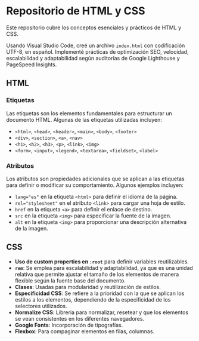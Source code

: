 # Repositorio de HTML y CSS

Este repositorio cubre los conceptos esenciales y prácticos de HTML y CSS.

Usando Visual Studio Code, creé un archivo `index.html` con codificación UTF-8, en español. Implementé prácticas de optimización SEO, velocidad, escalabilidad y adaptabilidad según auditorías de Google Lighthouse y PageSpeed Insights.

## HTML

### Etiquetas
Las etiquetas son los elementos fundamentales para estructurar un documento HTML. Algunas de las etiquetas utilizadas incluyen:

- `<html>`, `<head>`, `<header>`, `<main>`, `<body>`, `<footer>`
- `<div>`, `<section>`, `<a>`, `<nav>`
- `<h1>`, `<h2>`, `<h3>`, `<p>`, `<link>`, `<img>`
- `<form>`, `<input>`, `<legend>`, `<textarea>`, `<fieldset>`, `<label>`

### Atributos
Los atributos son propiedades adicionales que se aplican a las etiquetas para definir o modificar su comportamiento. Algunos ejemplos incluyen:

- `lang="es"` en la etiqueta `<html>` para definir el idioma de la página.
- `rel="stylesheet"` en el atributo `<link>` para cargar una hoja de estilo.
- `href` en la etiqueta `<a>` para definir el enlace de destino.
- `src` en la etiqueta `<img>` para especificar la fuente de la imagen.
- `alt` en la etiqueta `<img>` para proporcionar una descripción alternativa de la imagen.

## CSS

- **Uso de custom properties en `:root`** para definir variables reutilizables.
- **`rem`**: Se emplea para escalabilidad y adaptabilidad, ya que es una unidad relativa que permite ajustar el tamaño de los elementos de manera flexible según la fuente base del documento.
- **Clases**: Usadas para modularidad y reutilización de estilos.
- **Especificidad CSS**: Se refiere a la prioridad con la que se aplican los estilos a los elementos, dependiendo de la especificidad de los selectores utilizados.
- **Normalize CSS**: Libreria para normalizar, resetear y que los elementos se vean consistentes en los diferentes navegadores.
- **Google Fonts**: Incorporación de tipografías.
- **Flexbox**: Para compaginar elementos en filas, columnas.
